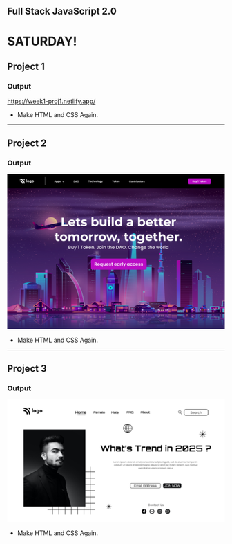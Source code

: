 ## Full Stack JavaScript 2.0

# SATURDAY!

## Project 1

### Output

https://week1-proj1.netlify.app/

- Make HTML and CSS Again.

---

## Project 2

### Output

![Project 2](./Project%2002/output.png)

- Make HTML and CSS Again.

---

## Project 3

### Output

![Project 1](./Project%2003/output.png)

- Make HTML and CSS Again.
